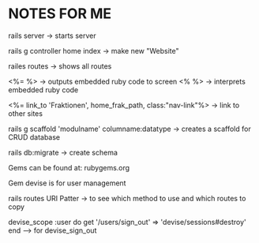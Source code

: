 # NOTES FOR ME
rails server -> starts server

rails g controller home index -> make new "Website"

railes routes -> shows all routes 

<%=  %> -> outputs embedded ruby code to screen
<% %> -> interprets embedded ruby code

<%= link_to 'Fraktionen', home_frak_path, class:"nav-link"%> -> link to other sites

rails g scaffold 'modulname' columname:datatype -> creates a scaffold for CRUD database

rails db:migrate -> create schema

Gems can be found at: rubygems.org

Gem devise is for user management

rails routes URI Patter -> to see which method to use and which routes to copy

devise_scope :user do
    get '/users/sign_out' => 'devise/sessions#destroy'
end
--> for devise_sign_out